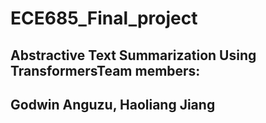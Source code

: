 # ECE685_Final_project

## Abstractive Text Summarization Using TransformersTeam members: 

## Godwin Anguzu, Haoliang Jiang
